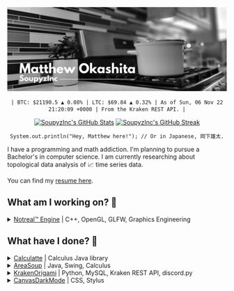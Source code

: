 <!--
  Thanks for peeking under the hood! It's pretty neat, right?

  I used <a href="https://github.com/ouuan">ouuan's</a> 
  <a href="https://github.com/ouuan/ouuan">README</a> as a guide 
  to setting up this repository's GitHub Actions to display the 
  below crypto prices.

  I'm glad you enjoyed my README enough to take a peak under 
  the hood! <3
    - Matthew Okashita | SoupyzInc (https://github.com/SoupyzInc)
-->

<img src="https://github.com/SoupyzInc/SoupyzInc/blob/master/Images/GitHub%20Banner.png" alt="Matthew Okashita | SoupyzInc">

<div align="center">
<!--START_SECTION:crypto-prices-->
<pre><code>| BTC: $21190.5 ▲ 0.08% | LTC: $69.84 ▲ 0.32% | As of Sun, 06 Nov 22 21:20:09 +0000 | From the Kraken REST API. |</code></pre>
<!--END_SECTION:crypto-prices-->
</div>
  
<p align="center">
  <a href="https://github.com/anuraghazra/github-readme-stats"><img width="48%" src="https://github-readme-stats.vercel.app/api?username=soupyzinc&count_private=true&show_icons=true&theme=dark&title_color=9aa0a6&text_coolor+9aa0a6&icon_color=CAD1D9&bg_color=00000000" alt="SoupyzInc's GitHub Stats"></a>
  <a href="https://github.com/DenverCoder1/github-readme-streak-stats"><img width="48%" src="https://github-readme-streak-stats.herokuapp.com?user=SoupyzInc&background=00000000&stroke=9AA0A6&currStreakNum=9AA0A6&fire=DD2727&ring=DD2727&sideNums=9AA0A6&sideLabels=9AA0A6&currStreakLabel=DD2727&border=9AA0A6&dates=9AA0A6" alt="SoupyzInc's GitHub Streak"></a>
</p>

<div align="center">
  <pre><code>System.out.println("Hey, Matthew here!"); // Or in Japanese, 岡下雄太.</code></pre>
</div>

<p>I have a programming and math addiction. I'm planning to pursue a Bachelor's in computer science. I am currently researching about topological data analysis of 📈 time series data.

<p>You can find my <a href="https://soupyzinc.github.io/assets/files/Matthew%20Okashita%20-%20Academic%20Resume.pdf">resume here</a>.
<!--<p>🔗 Check out my website at <a href="https://soupyzinc.github.io/">soupyzinc.github.io</a>!<br>-->

<h2>What am I working on? 🤔</h2>
<details>
<summary><a href="https://github.com/SoupyzInc/NotrealEngine">Notreal™ Engine</a> | C++, OpenGL, GLFW, Graphics Engineering</summary>
<blockquote>
  I am creating a hobby graphics engine using OpenGL and GLFW.<br><br>
  <img width="48%" src="https://github.com/SoupyzInc/NotrealEngine/blob/main/docs/97ad76/coordinates_demo.gif" alt="Many spinning boxes in 3D space with altering textures.">
</blockquote>
</details>

<h2>What have I done? 🎉</h2>
<details>
<summary><a href="https://github.com/Derivasians/Calculatte">Calculatte</a> | Calculus Java library</summary>
<blockquote>
  A simple Java calculus library. Why? Because I love math <i>and</i> programming! ❤️<br><br>
  <pre><code>// Integrate f(x) = 2x from 0 to 2.

  import io.github.derivasians.calculatte.*;

  Calculatte c = new Calculatte();
  Function TwoX = x -> 2 * x;

  double a = c.integrate(0, 2, TwoX);
  System.out.println(a);</code></pre>
</blockquote>
</details>
<details>
<summary><a href="https://github.com/SoupyzInc/AreaSoup">AreaSoup</a> | Java, Swing, Calculus</summary>
<blockquote>
  A Java Swing app to visualize different integral approximation techniques.<br><br>
  <img src="https://github.com/SoupyzInc/AreaSoup/blob/main/AreaSoup%20Demo.gif" alt="Demo of AreaSoup">
</blockquote>
</details>
<details>
<summary><a href="https://github.com/SoupyzInc/KrakenOrigami">KrakenOrigami</a> | Python, MySQL, Kraken REST API, discord.py</summary>
<blockquote>A Discord bot written in Python to paper trade crypto currencies. It utilizes 
  <a href="https://github.com/Rapptz/discord.py">discord.py</a> and MySQL to make and store paper trades. 
  Prices are taken from the <a href="https://docs.kraken.com/rest/">Kraken REST API</a> using 
  <a href="https://github.com/veox/python3-krakenex">krakenex</a>.<br><br>
  <img src="https://github.com/SoupyzInc/KrakenOrigami/blob/main/Wiki/Kraken_Showcase.png" alt="KrakenOrigami Demo">
</blockquote>
</details>
<details>
<summary><a href="https://github.com/SoupyzInc/CanvasDarkMode">CanvasDarkMode</a> | CSS, Stylus</summary>
<blockquote>An open source Stylus extension to give Canvas a dark mode. Now students can work late at night 
  without burning their retinas out!<br><br>
  <img src="https://github.com/SoupyzInc/CanvasDarkMode/blob/main/images/Dashboardv1.1.5.png" alt="CanvasDarkMode Demo">
</blockquote>
</details>
